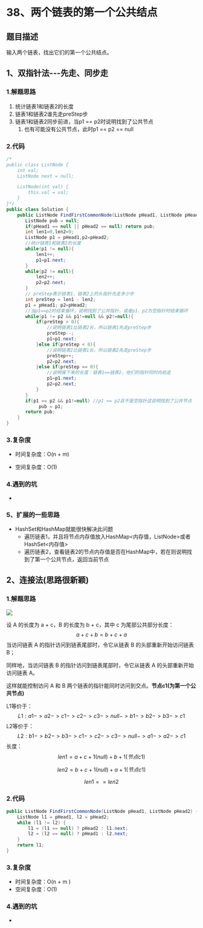 # 38、两个链表的第一个公共结点

## 题目描述

输入两个链表，找出它们的第一个公共结点。


## 1、双指针法---先走、同步走

### 1.解题思路

1. 统计链表1和链表2的长度
2. 链表1和链表2谁先走preStep步
3. 链表1和链表2同步前进，当p1 == p2时说明找到了公共节点
   1. 也有可能没有公共节点，此时p1 == p2 == null

### 2.代码

```java
/*
public class ListNode {
    int val;
    ListNode next = null;

    ListNode(int val) {
        this.val = val;
    }
}*/
public class Solution {
    public ListNode FindFirstCommonNode(ListNode pHead1, ListNode pHead2) {
       ListNode pub = null;
       if(pHead1 == null || pHead2 == null) return pub;
       int len1=0,len2=0;
       ListNode p1 = pHead1,p2=pHead2;
       //统计链表1和链表2的长度
       while(p1 != null){
           len1++;
           p1=p1.next;
       }
       while(p2 != null){
           len2++;
           p2=p2.next;
       }
       // preStep表示链表1、链表2上的头指针先走多少步
       int preStep = len1 - len2;
       p1 = pHead1; p2=pHead2;
       //当p1==p2时结束循环，说明找到了公共指针，或者p1、p2为空指针时结束循环  
       while(p1 != p2 && p1!=null && p2!=null){  
           if(preStep > 0){
               //说明链表1比链表2长，所以链表1先走preStep步
               preStep--;
               p1=p1.next;
           }else if(preStep < 0){
               //说明链表2比链表1长，所以链表2先走preStep步
               preStep++;
               p2=p2.next;
           }else if(preStep == 0){
               //说明接下来的长度：链表1==链表2，他们的指针同时向前走
               p1=p1.next;
               p2=p2.next;
           }
       }
       if(p1 == p2 && p1!=null) //p1 == p2且不是空指针这说明找到了公共节点
            pub = p1;
       return pub;
    }
}
```

### 3.复杂度

* 时间复杂度：O(n + m)

* 空间复杂度：O(1)

### 4.遇到的坑

- 

### 5、扩展的一些思路

* HashSet和HashMap就能很快解决此问题
  * 遍历链表1，并且将节点内存值放入HashMap<内存值，ListNode>或者HashSet<内存值>
  * 遍历链表2，查看链表2的节点内存值是否在HashMap中，若在则说明找到了第一个公共节点，返回当前节点

## 2、连接法(思路很新颖)

### 1.解题思路

![](https://camo.githubusercontent.com/ef618368202e8593d1ed0ccf6aa2dda337bbce34/68747470733a2f2f63732d6e6f7465732d313235363130393739362e636f732e61702d6775616e677a686f752e6d7971636c6f75642e636f6d2f35663163623939392d636239612d346636632d613061662d6439303337373239356162382e706e67)

设 A 的长度为 a + c，B 的长度为 b + c，其中 c 为尾部公共部分长度：
$$
 a + c + b = b + c + a
$$
当访问链表 A 的指针访问到链表尾部时，令它从链表 B 的头部重新开始访问链表 B；

同样地，当访问链表 B 的指针访问到链表尾部时，令它从链表 A 的头部重新开始访问链表 A。

这样就能控制访问 A 和 B 两个链表的指针能同时访问到交点。**节点c1(为第一个公共节点)**

L1等价于：
$$
L1:a1->a2->c1->c2->c3->null->b1->b2->b3->c1
$$
L2等价于：
$$
L2:b1->b2->b3->c1->c2->c3->null->a1->a2->c1
$$
长度：
$$
len1 = a + c + 1 (null) + b + 1(节点c1)
$$

$$
len2 = b + c + 1(null) + a + 1(节点c1)
$$

$$
len1==len2
$$

### 2.代码

```java
public ListNode FindFirstCommonNode(ListNode pHead1, ListNode pHead2) {
    ListNode l1 = pHead1, l2 = pHead2;
    while (l1 != l2) {
        l1 = (l1 == null) ? pHead2 : l1.next;
        l2 = (l2 == null) ? pHead1 : l2.next;
    }
    return l1;
}
```

### 3.复杂度

- 时间复杂度：O(n + m )
- 空间复杂度：O(1)

### 4.遇到的坑

- 

